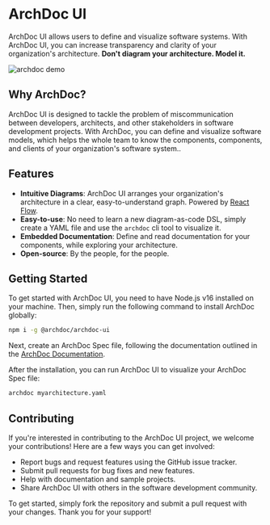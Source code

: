 # ArchDoc UI
ArchDoc UI allows users to define and visualize software systems. With ArchDoc UI, you can increase transparency and clarity of your organization's architecture. **Don't diagram your architecture. Model it.**

![archdoc demo](docs/archdoc-demo.gif "ArchDoc Demo Video")

## Why ArchDoc?

ArchDoc UI is designed to tackle the problem of miscommunication between developers, architects, and other stakeholders in software development projects. With ArchDoc, you can define and visualize software models, which helps the whole team to know the components, components, and clients of your organization's software system..

## Features

 - **Intuitive Diagrams**: ArchDoc UI arranges your organization's architecture in a clear, easy-to-understand graph. Powered by [React Flow](https://reactflow.dev/).
 - **Easy-to-use**: No need to learn a new diagram-as-code DSL, simply create a YAML file and use the `archdoc` cli tool to visualize it.
 - **Embedded Documentation**: Define and read documentation for your components, while exploring your architecture.
 - **Open-source**: By the people, for the people.

## Getting Started
To get started with ArchDoc UI, you need to have Node.js v16 installed on your machine. Then, simply run the following command to install ArchDoc globally:

```bash
npm i -g @archdoc/archdoc-ui
```

Next, create an ArchDoc Spec file, following the documentation outlined in the [ArchDoc Documentation](https://github.com/ArchDoc/archdoc-ui/wiki/ArchDoc-Documentation).

After the installation, you can run ArchDoc UI to visualize your ArchDoc Spec file:

```bash
archdoc myarchitecture.yaml
```

## Contributing
If you're interested in contributing to the ArchDoc UI project, we welcome your contributions! Here are a few ways you can get involved:

 - Report bugs and request features using the GitHub issue tracker.
 - Submit pull requests for bug fixes and new features.
 - Help with documentation and sample projects.
 - Share ArchDoc UI with others in the software development community.

To get started, simply fork the repository and submit a pull request with your changes. Thank you for your support!
